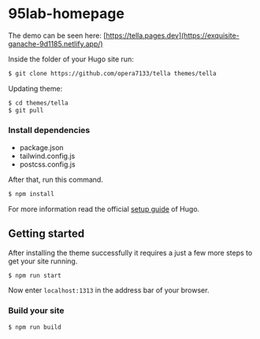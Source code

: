 # 95lab-homepage

The demo can be seen here: [https://tella.pages.dev](https://exquisite-ganache-9d1185.netlify.app/)

Inside the folder of your Hugo site run:

```bash
$ git clone https://github.com/opera7133/tella themes/tella
```

Updating theme:

```bash
$ cd themes/tella
$ git pull
```

### Install dependencies

- package.json
- tailwind.config.js
- postcss.config.js

After that, run this command.

```bash
$ npm install
```

For more information read the official [setup guide](https://gohugo.io/overview/installing/) of Hugo.

## Getting started

After installing the theme successfully it requires a just a few more steps to get your site running.

```bash
$ npm run start
```

Now enter `localhost:1313` in the address bar of your browser.

### Build your site

```bash
$ npm run build
```
